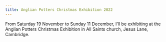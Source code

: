 ```yaml
---
title: Anglian Potters Christmas Exhibition 2022
---
```


From Saturday 19 November to Sunday 11 December, I'll be exhibiting at
the Anglian Potters Christmas Exhibition in All Saints church, Jesus Lane,
Cambridge.
